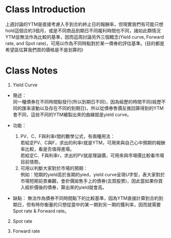 # Class Introduction
上週討論的YTM是直接考慮入手到合約終止日的報酬率，但現實我們有可能只想hold這個合約3個月，或是不同商品到期日不同複利時間也不同，諸如此類情況YTM並無法作為比較的基準，因而這周討論另外三個概念(Yield curve, Forward rate, and Spot rate)，可用以作為不同時點對於某一債券的評估基準。(目的都是希望區估算我們買的價格是不是划算的)<br />

# Class Notes
1. Yield Curve <br />
* 簡述：<br />
同一種債券在不同時間點發行(所以到期日不同)，因為經歷的時間不同(經歷不同的匯率波動以及存在不同的到期日)，所以從債券售價反推回算得到的YTM會不同，這些不同的YTM繪製出來的曲線就是yield curve。

* 功能：
   1. PV、C、F與利率r間的數學公式，有兩種用法：<br />
   若給定PV、C與F，求出的利率r就是YTM，可用來與自己心中預期的報酬率比較，看是否值得進場。<br />
   若給定C、F與利率r，求出的PV就是理論價，可用來與市場價比較看市場目前情勢。<br />
   2. 可用以判斷大家對於市場的預期：<br />
   例如：短期的yield高於長期的yied，yield curve呈現U字型，表大家對於市場短期前景樂觀，會折價拋售手上的債券(去買股票)，因此當如果你買入經折價後的債券，算出來的yield就會高。<br />

* 缺點：
無法作為債券不同時間點下的比較基準，因為YTM直接計算到合約到期日，但有時你衡量的只想從當中的某一期到另一期的獲利率，因而就需要Spot rate & Forward rate。<br />

2. Spot rate <br />




3. Forward rate <br />



